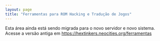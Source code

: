 ```yaml
---
layout: page
title: "Ferramentas para ROM Hacking e Tradução de Jogos"
---
```


Esta área ainda está sendo migrada para o novo servidor e novo sistema. Acesse a versão antiga em https://hextinkers.neocities.org/ferramentas